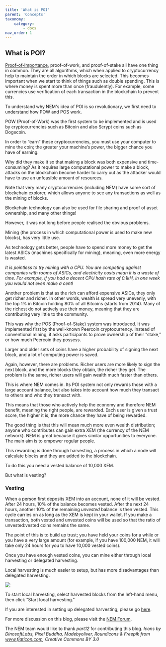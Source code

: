 ```yaml
---
title: 'What is POI'
parent: 'Concepts'
taxonomy:
    category:
        - docs
nav_order: 1
---
```


## What is POI?

[Proof-of-Importance](../../Whitepapers/NEM_techRef.pdf#section.7), proof-of-work, and proof-of-stake all have one thing in common. They are all algorithms, which when applied to cryptocurrency help to maintain the order in which blocks are selected.  This becomes important when we start to think of things such as double spending. This is where money is spent more than once (fraudulently). For example, some currencies use verification of each transaction in the blockchain to prevent this.

To understand why NEM's idea of POI is so revolutionary, we first need to understand how POW and POS work.

POW (Proof-of-Work) was the first system to be implemented and is used by cryptocurrencies such as Bitcoin and also Scrypt coins such as Dogecoin.

In order to “earn” these cryptocurrencies, you must use your computer to mine the coin; the greater your machine’s power, the bigger chance you have of earning.

Why did they make it so that making a block was both expensive and time-consuming? As it requires large computational power to make a block, attacks on the blockchain become harder to carry out as the attacker would have to use an unfeasible amount of resources.

Note that very many cryptocurrencies (including NEM) have some sort of blockchain explorer, which allows anyone to see any transactions as well as the mining of blocks.

Blockchain technology can also be used for file sharing and proof of asset ownership, and many other things!

However, it was not long before people realised the obvious problems.

Mining (the process in which computational power is used to make new blocks), has very little use.

As technology gets better, people have to spend more money to get the latest ASICs (machines specifically for mining), meaning, even more energy is wasted.



*It is pointless to try mining with a CPU. You are competing against companies with rooms of ASICs, and electricity costs mean it is a waste of time. For example, if you had a decent CPU hash rate of 0.1kH, in one week you would not even make a cent!*

Another problem is that as the rich can afford expensive ASICs, they only get richer and richer. In other words, wealth is spread very unevenly, with the top 1% in Bitcoin holding 80% of all Bitcoins (starts from 2014). Many of the richest do not actively use their money, meaning that they are contributing very little to the community.

This was why the POS (Proof-of-Stake) system was introduced. It was implemented first by the well-known Peercoin cryptocurrency. Instead of conventional mining, it asks participants to prove ownership of their “stake,” or how much Peercoin they possess.


Larger and older sets of coins have a higher probability of signing the next block, and a lot of computing power is saved.

Again, however, there are problems. Richer users are more likely to sign the next block, and the more blocks they obtain, the richer they get. The problem is the same, richer users will gain wealth much faster than others.



This is where NEM comes in. Its POI system not only rewards those with a large account balance, but also takes into account how much they transact to others and who they transact with.

This means that those who actively help the economy and therefore NEM benefit, meaning the right people, are rewarded. Each user is given a trust score, the higher it is, the more chance they have of being rewarded.

The good thing is that this will mean much more even wealth distribution; anyone who contributes can gain extra XEM (the currency of the NEM network). NEM is great because it gives similar opportunities to everyone. The main aim is to empower regular people.


This rewarding is done through harvesting, a process in which a node will calculate blocks and they are added to the blockchain.

To do this you need a vested balance of 10,000 XEM.

But what is vesting?



### Vesting

When a person first deposits XEM into an account, none of it will be vested. After 24 hours, 10% of the balance becomes vested. After the next 24 hours, another 10% of the remaining *unvested* balance is then vested. This cycle carries on as long as the XEM is kept in your wallet. If you make a transaction, both vested and unvested coins will be used so that the ratio of unvested:vested coins remains the same.


The point of this is to build up trust; you have held your coins for a while or you have a very large amount (for example, if you have 100,000 NEM, it will take only 24 hours for you to have 10,000 vested coins).


Once you have enough vested coins, you can mine either through local harvesting or delegated harvesting.

Local harvesting is much easier to setup, but has more disadvantages than delegated harvesting.

![](https://nem.ghost.io/content/images/2015/03/Screenshot-2015-03-28-13-19-38.png)

To start local harvesting, select harvested blocks from the left-hand menu, then click “Start local harvesting.”

If you are interested in setting up delegated harvesting, please go [here](http://nem.ghost.io/how-local-and-delegated-harvesting-works/).

For more discussion on this blog, please visit the [NEM Forum](https://web.archive.org/web/20210814074405/https://forum.nem.io/).

The NEM team would like to thank *part12* for contributing this blog.
*Icons by DinosoftLabs, Pixel Buddha, Madebyoliver, Roundicons & Freepik from www.flaticon.com, Creative Commons BY 3.0*